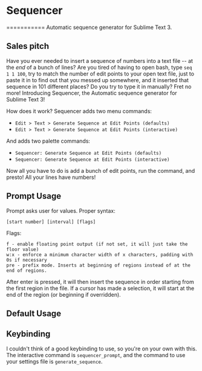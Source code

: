 # Sequencer
===========
Automatic sequence generator for Sublime Text 3.

## Sales pitch
Have you ever needed to insert a sequence of numbers into a text file -- at the *end* of a bunch of lines? Are you tired of having to open bash, type `seq 1 1 100`, try to match the number of edit points to your open text file, just to paste it in to find out that you messed up somewhere, and it inserted that sequence in 101 different places? Do you try to type it in manually? Fret no more! Introducing Sequencer, the Automatic sequence generator for Sublime Text 3! 

How does it work? Sequencer adds two menu commands:

- `Edit > Text > Generate Sequence at Edit Points (defaults)`
- `Edit > Text > Generate Sequence at Edit Points (interactive)`  
    
And adds two palette commands: 

-  `Sequencer: Generate Sequence at Edit Points (defaults)`
-  `Sequencer: Generate Sequence at Edit Points (interactive)` 

Now all you have to do is add a bunch of edit points, run the command, and presto! All your lines have numbers!

## Prompt Usage
Prompt asks user for values. Proper syntax:

    [start number] [interval] [flags]

Flags:

    f - enable floating point output (if not set, it will just take the floor value)
    w:x - enforce a minimum character width of x characters, padding with 0s if necessary
    pre - prefix mode. Inserts at beginning of regions instead of at the end of regions.

After enter is pressed, it will then insert the sequence in order starting from the first region in the file. If a cursor has made a selection, it will start at the end of the region (or beginning if overridden).

## Default Usage


## Keybinding
I couldn't think of a good keybinding to use, so you're on your own with this. The interactive command is `sequencer_prompt`, and the command to use your settings file is `generate_sequence`.
